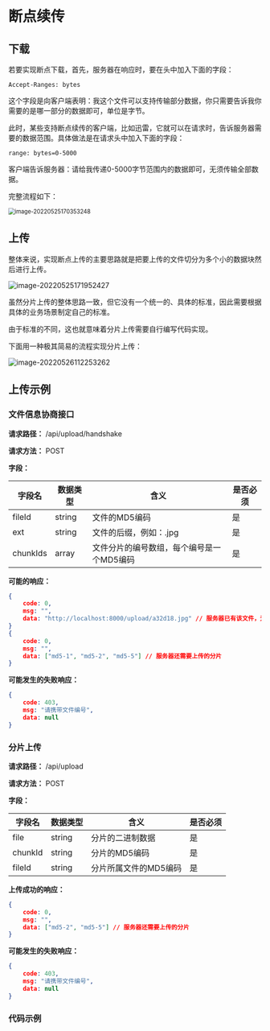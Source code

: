 # 断点续传

## 下载

若要实现断点下载，首先，服务器在响应时，要在头中加入下面的字段：

```
Accept-Ranges: bytes
```

这个字段是向客户端表明：我这个文件可以支持传输部分数据，你只需要告诉我你需要的是哪一部分的数据即可，单位是字节。

此时，某些支持断点续传的客户端，比如迅雷，它就可以在请求时，告诉服务器需要的数据范围。具体做法是在请求头中加入下面的字段：

```
range: bytes=0-5000
```

客户端告诉服务器：请给我传递0-5000字节范围内的数据即可，无须传输全部数据。

完整流程如下：

<img src="https://penguinbucket.obs.cn-southwest-2.myhuaweicloud.com/img/image-20220525170353248.png" alt="image-20220525170353248" style="zoom: 80%;" />

## 上传

整体来说，实现断点上传的主要思路就是把要上传的文件切分为多个小的数据块然后进行上传。

![image-20220525171952427](https://penguinbucket.obs.cn-southwest-2.myhuaweicloud.com/img/image-20220525171952427.png)

虽然分片上传的整体思路一致，但它没有一个统一的、具体的标准，因此需要根据具体的业务场景制定自己的标准。

由于标准的不同，这也就意味着分片上传需要自行编写代码实现。

下面用一种极其简易的流程实现分片上传：

![image-20220526112253262](https://penguinbucket.obs.cn-southwest-2.myhuaweicloud.com/img/image-20220526112253262.png)

## 上传示例

### 文件信息协商接口

**请求路径：** /api/upload/handshake

**请求方法：** POST

**字段：**

| 字段名   | 数据类型 | 含义                                      | 是否必须 |
| -------- | -------- | ----------------------------------------- | -------- |
| fileId   | string   | 文件的MD5编码                             | 是       |
| ext      | string   | 文件的后缀，例如：.jpg                    | 是       |
| chunkIds | array    | 文件分片的编号数组，每个编号是一个MD5编码 | 是       |

**可能的响应：**

```json
{
	code: 0,
	msg: "",
	data: "http://localhost:8000/upload/a32d18.jpg" // 服务器已有该文件，无须上传
}
{
	code: 0,
	msg: "",
	data: ["md5-1", "md5-2", "md5-5"] // 服务器还需要上传的分片
}
```

**可能发生的失败响应：**

```json
{
	code: 403,
	msg: "请携带文件编号",
	data: null
}
```

### 分片上传

**请求路径：** /api/upload

**请求方法：** POST

**字段：**

| 字段名  | 数据类型 | 含义                  | 是否必须 |
| ------- | -------- | --------------------- | -------- |
| file    | string   | 分片的二进制数据      | 是       |
| chunkId | string   | 分片的MD5编码         | 是       |
| fileId  | string   | 分片所属文件的MD5编码 | 是       |

**上传成功的响应：**

```json
{
	code: 0,
	msg: "",
	data: ["md5-2", "md5-5"] // 服务器还需要上传的分片
}
```

**可能发生的失败响应：**

```json
{
	code: 403,
	msg: "请携带文件编号",
	data: null
}
```

### 代码示例


